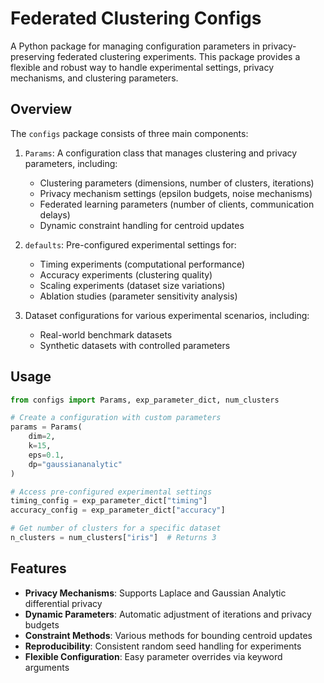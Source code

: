 # Federated Clustering Configs

A Python package for managing configuration parameters in privacy-preserving federated clustering experiments. This package provides a flexible and robust way to handle experimental settings, privacy mechanisms, and clustering parameters.

## Overview

The `configs` package consists of three main components:

1. `Params`: A configuration class that manages clustering and privacy parameters, including:
   - Clustering parameters (dimensions, number of clusters, iterations)
   - Privacy mechanism settings (epsilon budgets, noise mechanisms)
   - Federated learning parameters (number of clients, communication delays)
   - Dynamic constraint handling for centroid updates

2. `defaults`: Pre-configured experimental settings for:
   - Timing experiments (computational performance)
   - Accuracy experiments (clustering quality)
   - Scaling experiments (dataset size variations)
   - Ablation studies (parameter sensitivity analysis)

3. Dataset configurations for various experimental scenarios, including:
   - Real-world benchmark datasets
   - Synthetic datasets with controlled parameters

## Usage

```python
from configs import Params, exp_parameter_dict, num_clusters

# Create a configuration with custom parameters
params = Params(
    dim=2,
    k=15,
    eps=0.1,
    dp="gaussiananalytic"
)

# Access pre-configured experimental settings
timing_config = exp_parameter_dict["timing"]
accuracy_config = exp_parameter_dict["accuracy"]

# Get number of clusters for a specific dataset
n_clusters = num_clusters["iris"]  # Returns 3
```

## Features

- **Privacy Mechanisms**: Supports Laplace and Gaussian Analytic differential privacy
- **Dynamic Parameters**: Automatic adjustment of iterations and privacy budgets
- **Constraint Methods**: Various methods for bounding centroid updates
- **Reproducibility**: Consistent random seed handling for experiments
- **Flexible Configuration**: Easy parameter overrides via keyword arguments
